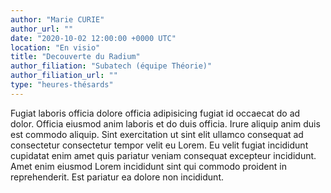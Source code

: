 ```yaml
---
author: "Marie CURIE"
author_url: ""
date: "2020-10-02 12:00:00 +0000 UTC"
location: "En visio"
title: "Decouverte du Radium"
author_filiation: "Subatech (équipe Théorie)"
author_filiation_url: ""
type: "heures-thésards"
---
```


Fugiat laboris officia dolore officia adipisicing fugiat id occaecat do ad dolor. Officia eiusmod anim laboris et do duis officia. Irure aliquip anim duis est commodo aliquip. Sint exercitation ut sint elit ullamco consequat ad consectetur consectetur tempor velit eu Lorem. Eu velit fugiat incididunt cupidatat enim amet quis pariatur veniam consequat excepteur incididunt. Amet enim eiusmod Lorem incididunt sint qui commodo proident in reprehenderit. Est pariatur ea dolore non incididunt.